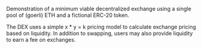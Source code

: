 Demonstration of a minimum viable decentralized exchange using a single pool of (goerli) ETH and a fictional ERC-20 token.

The DEX uses a simple x * y = k pricing model to calculate exchange pricing based on liquidity. In addition to swapping, users may also provide liquidity to earn a fee on exchanges.